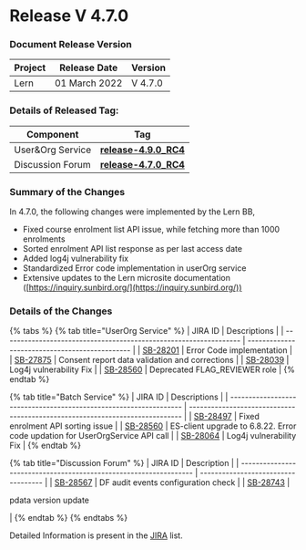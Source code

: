 # Release V 4.7.0

### Document Release Version <a href="#document-release-version" id="document-release-version"></a>

| Project | Release Date  | Version |
| ------- | ------------- | ------- |
| Lern    | 01 March 2022 | V 4.7.0 |

### Details of Released Tag:

| Component         | Tag                                                                                                                 |
| ----------------- | ------------------------------------------------------------------------------------------------------------------- |
| User\&Org Service | [**release-4.9.0\_RC4**](https://github.com/sunbird-lern/sunbird-course-service/releases/tag/release-4.9.0\_RC4) |
| Discussion Forum  | [**release-4.7.0\_RC4**](https://github.com/Sunbird-Lern/discussions-middleware/releases/tag/release-4.7.0\_RC4)    |

### **Summary of the Changes** <a href="#1.-summary-of-the-changes" id="1.-summary-of-the-changes"></a>

In 4.7.0, the following changes were implemented by the Lern BB,

* Fixed course enrolment list API issue, while fetching more than 1000 enrolments
* Sorted enrolment API list response as per last access date
* Added log4j vulnerability fix
* Standardized Error code implementation in userOrg service
* Extensive updates to the Lern microsite documentation ([https://inquiry.sunbird.org/](https://inquiry.sunbird.org/))

### **Details of the Changes** <a href="#2.-details-of-the-changes" id="2.-details-of-the-changes"></a>

{% tabs %}
{% tab title="UserOrg Service" %}
| JIRA ID                                                           | Descriptions                                   |
| ----------------------------------------------------------------- | ---------------------------------------------- |
| [SB-28201](https://project-sunbird.atlassian.net/browse/SB-28201) | Error Code implementation                      |
| [SB-27875](https://project-sunbird.atlassian.net/browse/SB-27875) | Consent report data validation and corrections |
| [SB-28039](https://project-sunbird.atlassian.net/browse/SB-28039) | Log4j vulnerability Fix                        |
| [SB-28560](https://project-sunbird.atlassian.net/browse/SB-28560) | Deprecated FLAG\_REVIEWER role                 |
{% endtab %}

{% tab title="Batch Service" %}
| JIRA ID                                                           | Descriptions                                                                 |
| ----------------------------------------------------------------- | ---------------------------------------------------------------------------- |
| [SB-28497](https://project-sunbird.atlassian.net/browse/SB-28497) | Fixed enrolment API sorting issue                                            |
| [SB-28560](https://project-sunbird.atlassian.net/browse/SB-28560) | ES-client upgrade to 6.8.22. Error code updation for UserOrgService API call |
| [SB-28064](https://project-sunbird.atlassian.net/browse/SB-28064) | Log4j vulnerability Fix                                                      |
{% endtab %}

{% tab title="Discussion Forum" %}
| JIRA ID                                                           | Description                         |
| ----------------------------------------------------------------- | ----------------------------------- |
| [SB-28567](https://project-sunbird.atlassian.net/browse/SB-28567) | DF audit events configuration check |
| [SB-28743](https://project-sunbird.atlassian.net/browse/SB-28743) | <p>pdata version update<br></p>     |
{% endtab %}
{% endtabs %}

Detailed Information is present in the [JIRA](https://project-sunbird.atlassian.net/issues/?filter=12362) list.
